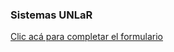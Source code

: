 ### Sistemas UNLaR

[Clic acá para completar el formulario](https://docs.google.com/forms/d/1LgESxQU6nUi8KqgyEgYQpw-VIQ-GvRq1LoTg8ERYWsg)
